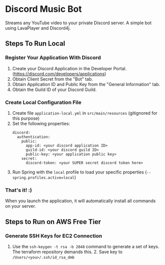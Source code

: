 # Discord Music Bot
Streams any YouTube video to your private Discord server. A simple bot using LavaPlayer and Discord4j.

## Steps To Run Local

### Register Your Application With Discord
1. Create your Discord Application in the Developer Portal. (https://discord.com/developers/applications)
2. Obtain Client Secret from the "Bot" tab.
3. Obtain Application ID and Public Key from the "General Information" tab.
4. Obtain the Guild ID of your Discord Guild.

### Create Local Configuration File

1. Create file `application-local.yml` in `src/main/resources` (gitignored for this purpose)
2. Set the following properties:
    ```
    discord:
      authentication:
        public:
          app-id: <your discord application ID>
          guild-id: <your discord guild ID>
          public-key: <your application public key>
        secret:
          discord-token: <your SUPER secret discord token here>
    ```
3. Run Spring with the `local` profile to load your specific properties (`--spring.profiles.active=local`)

### That's it! :) 
When you launch the application, it will automatically install all commands on your server. 


## Steps to Run on AWS Free Tier

### Generate SSH Keys for EC2 Connection

1. Use the `ssh-keygen -t rsa -b 2048` command to generate a set of keys. The terraform repository demands this.
   2. Save key to `/Users/<you>/.ssh/id_rsa_dmb`